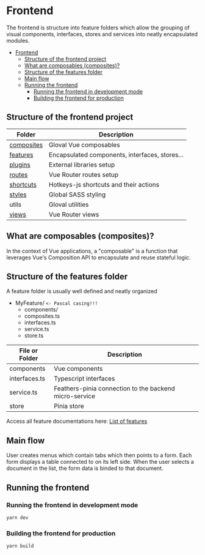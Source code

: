 # Frontend
The frontend is structure into feature folders which allow the grouping of visual components, interfaces, stores and services into neatly encapsulated  modules.

<!-- TOC -->
* [Frontend](#frontend)
  * [Structure of the frontend project](#structure-of-the-frontend-project)
  * [What are composables (composites)?](#what-are-composables-composites)
  * [Structure of the features folder](#structure-of-the-features-folder)
  * [Main flow](#main-flow)
  * [Running the frontend](#running-the-frontend)
    * [Running the frontend in development mode](#running-the-frontend-in-development-mode)
    * [Building the frontend for production](#building-the-frontend-for-production)
<!-- TOC -->

## Structure of the frontend project

| Folder                                      | Description                                    |
|---------------------------------------------|------------------------------------------------|
| [composites](../src/composites/_docs.md)    | Gloval Vue composables                         |
| [features](../src/features/features.docs.md) | Encapsulated components, interfaces, stores... |
| [plugins](../src/plugins/_docs.md)          | External libraries setup                       |
| [routes](../src/routes/_docs.md)            | Vue Router routes setup                        |
| [shortcuts](../src/shortcuts/_docs.md)      | Hotkeys-js shortcuts and their actions         |
| [styles](../src/styles/_docs.md)            | Global SASS styling                            |
| utils                                       | Gloval utilities                               |
| [views](../src/views/_docs.md)              | Vue Router views                               |

## What are composables (composites)?
In the context of Vue applications, a "composable" is a function that leverages Vue's Composition API to encapsulate and reuse stateful logic.

## Structure of the features folder
A feature folder is usually well defined and neatly organized

- MyFeature/ `<- Pascal casing!!!`
  - components/
  - composites.ts
  - interfaces.ts
  - service.ts 
  - store.ts

| File or Folder | Description                                            |
|----------------|--------------------------------------------------------|
| components     | Vue components                                         |
| interfaces.ts  | Typescript interfaces                                  |
| service.ts     | Feathers-pinia connection to the backend micro-service |
| store          | Pinia store                                            |

Access all feature documentations here: [List of features](../src/features/features.docs.md)

## Main flow
User creates menus which contain tabs which then points to a form. Each form displays a table connected to on its left side. When the user selects a document in the list, the form data is binded to that document.

## Running the frontend

### Running the frontend in development mode
```bash
yarn dev
```

### Building the frontend for production
```bash
yarn build
```
